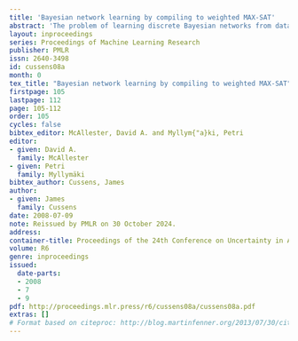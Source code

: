 ```yaml
---
title: 'Bayesian network learning by compiling to weighted MAX-SAT'
abstract: 'The problem of learning discrete Bayesian networks from data is encoded as a weighted MAX-SAT problem and the MaxWalkSat local search algorithm is used to address it. For each dataset, the per-variable summands of the (BDeu) marginal likelihood for different choices of parents (’family scores’) are computed prior to applying MaxWalkSat. Each permissible choice of parents for each variable is encoded as a distinct propositional atom and the associated family score encoded as a ’soft’ weighted single-literal clause. Two approaches to enforcing acyclicity are considered: either by encoding the ancestor relation or by attaching a total order to each graph and encoding that. The latter approach gives better results. Learning experiments have been conducted on 21 synthetic datasets sampled from 7 BNs. The largest dataset has 10,000 datapoints and 60 variables producing (for the ’ancestor’ encoding) a weighted CNF input file with 19,932 atoms and 269,367 clauses. For most datasets, MaxWalkSat quickly finds BNs with higher BDeu score than the ’true’ BN. The effect of adding prior information is assessed. It is further shown that Bayesian model averaging can be effected by collecting BNs generated during the search.'
layout: inproceedings
series: Proceedings of Machine Learning Research
publisher: PMLR
issn: 2640-3498
id: cussens08a
month: 0
tex_title: "Bayesian network learning by compiling to weighted MAX-SAT"
firstpage: 105
lastpage: 112
page: 105-112
order: 105
cycles: false
bibtex_editor: McAllester, David A. and Myllym{"a}ki, Petri
editor:
- given: David A.
  family: McAllester
- given: Petri
  family: Myllymäki
bibtex_author: Cussens, James
author:
- given: James
  family: Cussens 
date: 2008-07-09
note: Reissued by PMLR on 30 October 2024.
address:
container-title: Proceedings of the 24th Conference on Uncertainty in Artificial Intelligence
volume: R6
genre: inproceedings
issued:
  date-parts:
  - 2008
  - 7
  - 9
pdf: http://proceedings.mlr.press/r6/cussens08a/cussens08a.pdf
extras: []
# Format based on citeproc: http://blog.martinfenner.org/2013/07/30/citeproc-yaml-for-bibliographies/
---
```

